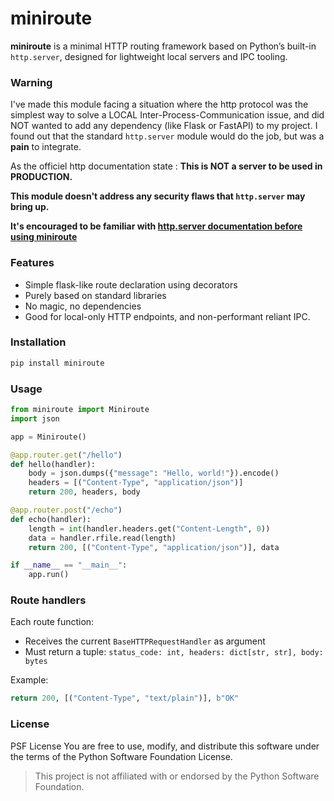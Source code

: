# miniroute

**miniroute** is a minimal HTTP routing framework based on Python’s built-in `http.server`, designed for lightweight local servers and IPC tooling.

### Warning

I've made this module facing a situation where the http protocol was the
simplest way to solve a LOCAL Inter-Process-Communication issue, and did NOT
wanted to add any dependency (like Flask or FastAPI) to my project.
I found out that the standard `http.server` module would do the job, but was a **pain** to integrate.

As the officiel http documentation state : **This is NOT a server to be used in PRODUCTION.**

**This module doesn't address any security flaws that `http.server` may bring up.**

**It's encouraged to be familiar with [http.server documentation before using miniroute](https://docs.python.org/3/library/http.server.html#http.server.HTTPServer)**

### Features

- Simple flask-like route declaration using decorators
- Purely based on standard libraries
- No magic, no dependencies
- Good for local-only HTTP endpoints, and non-performant reliant IPC.

### Installation

```bash
pip install miniroute
```

### Usage

```python
from miniroute import Miniroute
import json

app = Miniroute()

@app.router.get("/hello")
def hello(handler):
    body = json.dumps({"message": "Hello, world!"}).encode()
    headers = [("Content-Type", "application/json")]
    return 200, headers, body

@app.router.post("/echo")
def echo(handler):
    length = int(handler.headers.get("Content-Length", 0))
    data = handler.rfile.read(length)
    return 200, [("Content-Type", "application/json")], data

if __name__ == "__main__":
    app.run()
```

### Route handlers

Each route function:

- Receives the current `BaseHTTPRequestHandler` as argument
- Must return a tuple:
  `status_code: int, headers: dict[str, str], body: bytes`

Example:

```python
return 200, [("Content-Type", "text/plain")], b"OK"
```

### License

PSF License
You are free to use, modify, and distribute this software under the terms of the Python Software Foundation License.

> This project is not affiliated with or endorsed by the Python Software Foundation.

